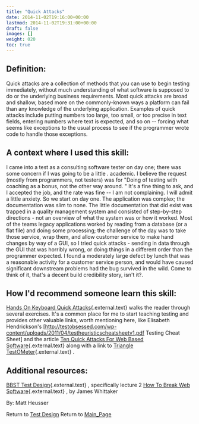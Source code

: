 ```yaml
---
title: "Quick Attacks"
date: 2014-11-02T19:16:00+00:00
lastmod: 2014-11-02T19:31:00+00:00
draft: false
images: []
weight: 020
toc: true
---
```


## Definition:

Quick attacks are a collection of methods that you can use to begin testing immediately, without much understanding of what software is supposed to do or the underlying business requirements.
Most quick attacks are broad and shallow, based more on the commonly-known ways a platform can fail than any knowledge of the underlying application.
Examples of quick attacks include putting numbers too large, too small, or too precise in text fields, entering numbers where text is expected, and so on \-- forcing what seems like exceptions to the usual process to see if the programmer wrote code to handle those exceptions.

## A context where I used this skill:

I came into a test as a consulting software tester on day one; there was some concern if I was going to be a little \.
academic.
I believe the request (mostly from programmers, not testers) was for \"Doing of testing with coaching as a bonus, not the other way around.
\" It\'s a fine thing to ask, and I accepted the job, and the rate was fine \-- I am not complaining.
I will admit a little anxiety.
So we start on day one.
The application was complex; the documentation was slim to none.
The little documentation that did exist was trapped in a quality management system and consisted of step-by-step directions - not an overview of what the system was or how it worked.
Most of the teams legacy applications worked by reading from a database (or a flat file) and doing some processing; the challenge of the day was to take those service, wrap them, and allow customer service to make hand changes by way of a GUI, so I tried quick attacks - sending in data through the GUI that was horribly wrong, or doing things in a different order than the programmer expected.
I found a moderately large defect by lunch that was a reasonable activity for a customer service person, and would have caused significant downstream problems had the bug survived in the wild.
Come to think of it, that\'s a decent build credibility story, isn\'t it?.

## How I\'d recommend someone learn this skill:

[Hands On Keyboard Quick Attacks](http://itknowledgeexchange.techtarget.com/software-quality/teaching-quick-attacks/){.external.text} walks the reader through several exercises.
It\'s a common place for me to start teaching testing and provides other valuable links, worth mentioning here, like Elisabeth Hendrickson\'s \[<http://testobsessed.com/wp-content/uploads/2011/04/testheuristicscheatsheetv1.pdf> Testing Cheat Sheet\] and the article [Ten Quick Attacks For Web Based Software](http://searchsoftwarequality.techtarget.com/tip/Ten-quick-attacks-for-web-based-software){.external.text} along with a link to [Triangle TestOMeter](http://www.testinggeek.com/software-testing-testometer-triangle-test){.external.text} .

## Additional resources:

[BBST Test Design](http://www.testingeducation.org/BBST/testdesign/){.external.text} , specifically lecture 2
[How To Break Web Software](http://www.amazon.com/How-Break-Web-Software-Applications/dp/0321369440){.external.text} , by James Whittaker

By: Matt Heusser

Return to [Test Design](Test_Design.html?title=Test_Design "Test Design")
Return to [Main\_Page](Main_Page.html?title=Main_Page "Main Page")
